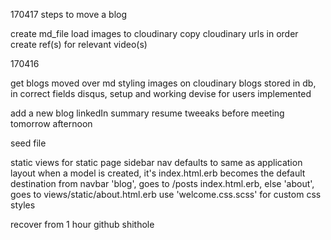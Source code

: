 
170417
steps to move a blog

create md_file
load images to cloudinary
copy cloudinary urls in order
create ref(s) for relevant video(s)









170416
 
get blogs moved over
md styling
images on cloudinary
blogs stored in db, in correct fields
disqus, setup and working
devise for users implemented

add a new blog
linkedIn summary
resume tweeaks before meeting tomorrow afternoon

seed file

 
static views for static page
sidebar nav defaults to same as application layout
when a model is created, it's index.html.erb becomes the default destination from navbar
  'blog', goes to /posts index.html.erb, else 'about', goes to views/static/about.html.erb
use 'welcome.css.scss' for custom css styles

recover from 1 hour github shithole

 